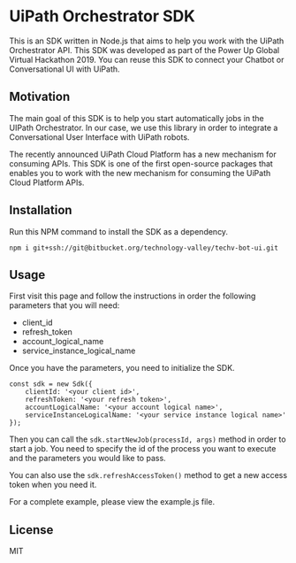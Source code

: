 # UiPath Orchestrator SDK
This is an SDK written in Node.js that aims to help you work with the UiPath Orchestrator API. This SDK was developed as part of the Power Up Global Virtual Hackathon 2019. You can reuse this SDK to connect your Chatbot or Conversational UI with UiPath.

## Motivation
The main goal of this SDK is to help you start automatically jobs in the UIPath Orchestrator. In our case, we use this library in order to integrate a Conversational User Interface with UiPath robots.

The recently announced UiPath Cloud Platform has a new mechanism for consuming APIs. This SDK is one of the first open-source packages that enables you to work with the new mechanism for consuming the UiPath Cloud Platform APIs.

## Installation
Run this NPM command to install the SDK as a dependency.

```
npm i git+ssh://git@bitbucket.org/technology-valley/techv-bot-ui.git
```

## Usage
First visit this page and follow the instructions in order the following parameters that you will need:

- client_id
- refresh_token
- account_logical_name
- service_instance_logical_name

Once you have the parameters, you need to initialize the SDK.

```
const sdk = new Sdk({
    clientId: '<your client id>',
    refreshToken: '<your refresh token>',
    accountLogicalName: '<your account logical name>',
    serviceInstanceLogicalName: '<your service instance logical name>'
});
```

Then you can call the ```sdk.startNewJob(processId, args)``` method in order to start a job. You need to specify the id of the process you want to execute and the parameters you would like to pass.

You can also use the ```sdk.refreshAccessToken()``` method to get a new access token when you need it.

For a complete example, please view the example.js file.

## License
MIT

